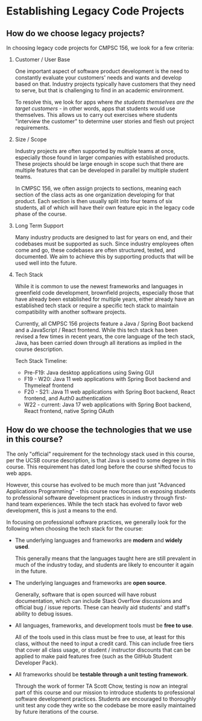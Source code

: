 # Establishing Legacy Code Projects

## How do we choose legacy projects?

In choosing legacy code projects for CMPSC 156, we look for a few criteria:

1. Customer / User Base

    One important aspect of software product development is the need to constantly evaluate your customers' needs and wants and develop based on that. Industry projects typically have customers that they need to serve, but that is challenging to find in an academic environment. 
    
    To resolve this, we look for apps where *the students themselves are the target customers* - in other words, apps that students would use themselves. This allows us to carry out exercises where students "interview the customer" to determine user stories and flesh out project requirements.

2. Size / Scope

    Industry projects are often supported by multiple teams at once, especially those found in larger companies with established products. These projects should be large enough in scope such that there are multiple features that can be developed in parallel by multiple student teams. 

    In CMPSC 156, we often assign projects to sections, meaning each section of the class acts as one organization developing for that product. Each section is then usually split into four teams of six students, all of which will have their own feature epic in the legacy code phase of the course.

3. Long Term Support

    Many industry products are designed to last for years on end, and their codebases must be supported as such. Since industry employees often come and go, these codebases are often structured, tested, and documented. We aim to achieve this by supporting products that will be used well into the future.

4. Tech Stack

    While it is common to use the newest frameworks and languages in greenfield code development, brownfield projects, especially those that have already been established for multiple years, either already have an established tech stack or require a specific tech stack to maintain compatibility with another software projects.

    Currently, all CMPSC 156 projects feature a Java / Spring Boot backend and a JavaScript / React frontend. While this tech stack has been revised a few times in recent years, the core language of the tech stack, Java, has been carried down through all iterations as implied in the course description.

    Tech Stack Timeline:
    * Pre-F19: Java desktop applications using Swing GUI
    * F19 - W20: Java 11 web applications with Spring Boot backend and Thymeleaf frontend
    * F20 - S21: Java 11 web applications with Spring Boot backend, React frontend, and Auth0 authentication
    * W22 - current: Java 17 web applications with Spring Boot backend, React frontend, native Spring OAuth

## How do we choose the technologies that we use in this course?

The only "official" requirement for the technology stack used in this course, per the UCSB course description, is that Java is used to some degree in this course. This requirement has dated long before the course shifted focus to web apps.

However, this course has evolved to be much more than just "Advanced Applications Programming" - this course now focuses on exposing students to professional software development practices in industry through first-hand team experiences. While the tech stack has evolved to favor web development, this is just a means to the end.

In focusing on professional software practices, we generally look for the following when choosing the tech stack for the course:

* The underlying languages and frameworks are **modern** and **widely used**.
  
  This generally means that the languages taught here are still prevalent in much of the industry today, and students are likely to encounter it again in the future.

* The underlying languages and frameworks are **open source**.
  
  Generally, software that is open sourced will have robust documentation, which can include Stack Overflow discussions and official bug / issue reports. These can heavily aid students' and staff's ability to debug issues.

* All languages, frameworks, and development tools must be **free to use**.

  All of the tools used in this class must be free to use, at least for this class, without the need to input a credit card. This can include free tiers that cover all class usage, or student / instructor discounts that can be applied to make paid features free (such as the GitHub Student Developer Pack).

* All frameworks should be **testable through a unit testing framework**.

  Through the work of former TA Scott Chow, testing is now an integral part of this course and our mission to introduce students to professional software development practices. Students are encouraged to thoroughly unit test any code they write so the codebase be more easily maintained by future iterations of the course.
